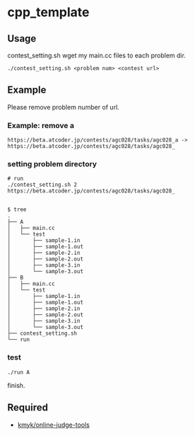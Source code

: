 # cpp_template

## Usage

contest_setting.sh wget my main.cc files to each problem dir.

```
./contest_setting.sh <problem num> <contest url>
```

## Example

Please remove problem number of url.

### Example: remove a

```
https://beta.atcoder.jp/contests/agc028/tasks/agc028_a -> https://beta.atcoder.jp/contests/agc028/tasks/agc028_
```

### setting problem directory

```
# run
./contest_setting.sh 2 https://beta.atcoder.jp/contests/agc028/tasks/agc028_


$ tree
.
├── A
│   ├── main.cc
│   └── test
│       ├── sample-1.in
│       ├── sample-1.out
│       ├── sample-2.in
│       ├── sample-2.out
│       ├── sample-3.in
│       └── sample-3.out
├── B
│   ├── main.cc
│   └── test
│       ├── sample-1.in
│       ├── sample-1.out
│       ├── sample-2.in
│       ├── sample-2.out
│       ├── sample-3.in
│       └── sample-3.out
├── contest_setting.sh
└── run

```

### test

```
./run A
```

finish.

## Required

- [kmyk/online-judge-tools](https://github.com/kmyk/online-judge-tools)
